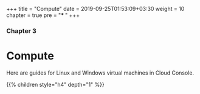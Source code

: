 +++
title = "Compute"
date = 2019-09-25T01:53:09+03:30
weight = 10
chapter = true
pre = "<b>* </b>"
+++
### Chapter 3
# Compute
Here are guides for Linux and Windows virtual machines in Cloud Console.

{{% children style="h4" depth="1" %}}



